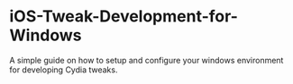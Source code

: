 # iOS-Tweak-Development-for-Windows
A simple guide on how to setup and configure your windows environment for developing Cydia tweaks.
